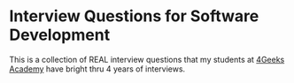 # Interview Questions for Software Development

This is a collection of REAL interview questions that my students at [4Geeks Academy](https://4geeksacademy.co/) have bright thru 4 years of interviews.